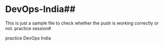 # DevOps-India##

This is just a sample file to check whether the push is working correctly or not.
practice session#

practice DevOps India
